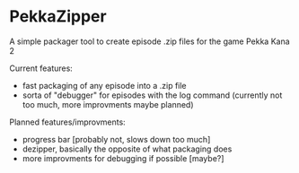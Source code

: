 # PekkaZipper
A simple packager tool to create episode .zip files for the game Pekka Kana 2

Current features:
+ fast packaging of any episode into a .zip file
+ sorta of "debugger" for episodes with the log command (currently not too much, more improvments maybe planned)

Planned features/improvments:
+ progress bar [probably not, slows down too much]
+ dezipper, basically the opposite of what packaging does
+ more improvments for debugging if possible [maybe?]
